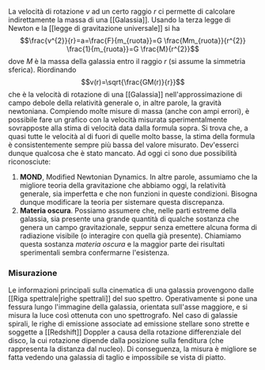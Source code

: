 La velocità di rotazione $v$ ad un certo raggio $r$ ci permette di calcolare indirettamente la massa di una [[Galassia]]. Usando la terza legge di Newton e la [[legge di gravitazione universale]] si ha
$$\frac{v^{2}}{r}=a=\frac{F}{m_{ruota}}=G \frac{Mm_{ruota}}{r^{2}} \frac{1}{m_{ruota}}=G \frac{M}{r^{2}}$$
dove $M$ è la massa della galassia entro il raggio $r$ (si assume la simmetria sferica). Riordinando
$$v(r)=\sqrt{\frac{GM(r)}{r}}$$
che è la velocità di rotazione di una [[Galassia]] nell'approssimazione di campo debole della relatività generale o, in altre parole, la gravità newtoniana. Compiendo molte misure di massa (anche con ampi errori), è possibile fare un grafico con la velocità misurata sperimentalmente sovrapposte alla stima di velocità data dalla formula sopra. Si trova che, a quasi tutte le velocità al di fuori di quelle molto basse, la stima della formula è consistentemente sempre più bassa del valore misurato. Dev'esserci dunque qualcosa che è stato mancato. Ad oggi ci sono due possibilità riconosciute:
1. **MOND**, Modified Newtonian Dynamics. In altre parole, assumiamo che la migliore teoria della gravitazione che abbiamo oggi, la relatività generale, sia imperfetta e che non funzioni in queste condizioni. Bisogna dunque modificare la teoria per sistemare questa discrepanza.
2. **Materia oscura**. Possiamo assumere che, nelle parti estreme della galassia, sia presente una grande quantità di qualche sostanza che genera un campo gravitazionale, seppur senza emettere alcuna forma di radiazione visibile (o interagire con quella già presente). Chiamiamo questa sostanza *materia oscura* e la maggior parte dei risultati sperimentali sembra confermarne l'esistenza.
### Misurazione
Le informazioni principali sulla cinematica di una galassia provengono dalle [[Riga spettrale|righe spettrali]] del suo spettro. Operativamente si pone una fessura lungo l'immagine della galassia, orientata sull'asse maggiore, e si misura la luce così ottenuta con uno spettrografo. Nel caso di galassie spirali, le righe di emissione associate ad emissione stellare sono strette e soggette a [[Redshift]] Doppler a causa della rotazione differenziale del disco, la cui rotazione dipende dalla posizione sulla fenditura (che rappresenta la distanza dal nucleo). Di conseguenza, la misura è migliore se fatta vedendo una galassia di taglio e impossibile se vista di piatto.